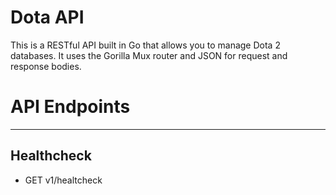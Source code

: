 # Dota API
This is a RESTful API built in Go that allows you to manage Dota 2 databases. It uses the Gorilla Mux router and JSON for request and response bodies.

# API Endpoints
____
## Healthcheck
+ GET v1/healtcheck
